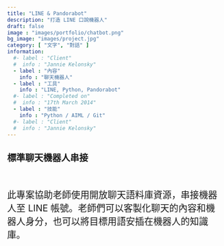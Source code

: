 ```yaml
---
title: "LINE & Pandorabot"
description: "打造 LINE 口說機器人"
draft: false
image : "images/portfolio/chatbot.png"
bg_image: "images/project.jpg"
category: [ "文字", "對話" ]
information:
  #- label : "Client"
  #  info : "Jannie Kelonsky"
  - label : "內容"
    info : "聊天機器人"
  - label : "工具"
    info : "LINE, Python, Pandorabot"
  #- label : "Completed on"
  #  info : "17th March 2014"
  - label : "技能"
    info : "Python / AIML / Git"
  #- label : "Client"
  #  info : "Jannie Kelonsky"
---
```


## 標準聊天機器人串接


<br/><p style="font-size:16pt">此專案協助老師使用開放聊天語料庫資源，串接機器人至 LINE 帳號。老師們可以客製化聊天的內容和機器人身分，也可以將目標用語安插在機器人的知識庫。</p>

